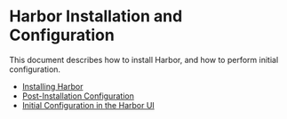# Harbor Installation and Configuration

This document describes how to install Harbor, and how to perform initial configuration.

- [Installing Harbor](installation/_index.md)
- [Post-Installation Configuration](configuration/_index.md)
- [Initial Configuration in the Harbor UI](configuration/initial_config_ui.md)